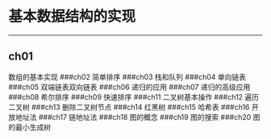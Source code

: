基本数据结构的实现===---------ch01-数组的基本实现###ch02简单排序###ch03栈和队列###ch04单向链表###ch05双端链表双向链表###ch06递归的应用###ch07递归的高级应用###ch08希尔排序###ch09快速排序###ch11二叉树基本操作###ch12遍历二叉树###ch13删除二叉树节点###ch14红黑树###ch15哈希表###ch16开放地址法###ch17链地址法###ch18图的概念###ch19 图的搜索###ch20图的最小生成树